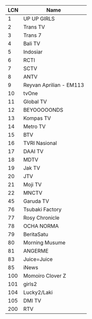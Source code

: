 LCN | Name
-- | --
1 | UP UP GIRLS
2 | Trans TV
3 | Trans 7
4 | Bali TV
5 | Indosiar
6 | RCTI
7 | SCTV
8 | ANTV
9 | Reyvan Aprilian - EM113
10 | tvOne
11 | Global TV
12 | BEYOOOOONDS
13 | Kompas TV
14 | Metro TV
15 | BTV
16 | TVRI Nasional
17 | DAAI TV
18 | MDTV
19 | Jak TV
20 | JTV
21 | Moji TV
22 | MNCTV
45 | Garuda TV
76 | Tsubaki Factory
77 | Rosy Chronicle
78 | OCHA NORMA
79 | BeritaSatu
80 | Morning Musume
81 | ANGERME
83 | Juice=Juice
85 | iNews
100 | Momoiro Clover Z
101 | girls2
104 | Lucky2/Laki
105 | DMI TV
200 | RTV
